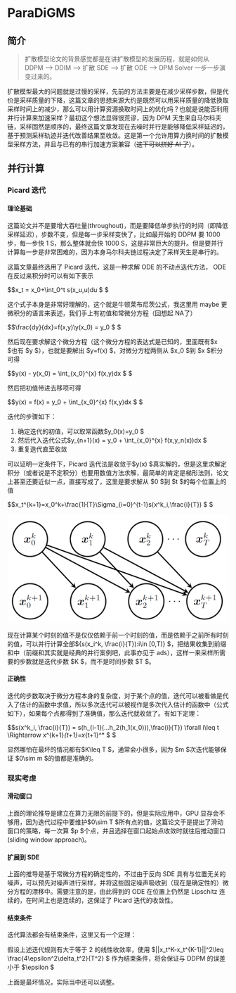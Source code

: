 # ParaDiGMS

## 简介
>
> 扩散模型论文的背景感觉都是在讲扩散模型的发展历程，就是如何从 DDPM --> DDIM --> 扩散 SDE --> 扩散 ODE --> DPM Solver 一步一步演变过来的。

扩散模型最大的问题就是过慢的采样，先前的方法主要是在减少采样步数，但是代价是采样质量的下降，这篇文章的思想来源大约是既然可以用采样质量的降低换取采样时间上的减少，那么可以用计算资源换取时间上的优化吗？也就是说能否利用并行计算来加速采样？最初这个想法显得很荒谬，因为 DPM 天生来自马尔科夫链，采样固然是顺序的，最终这篇文章发现在去噪时并行是能够降低采样延迟的，基于预测采样轨迹并迭代改善结果至收敛。这是第一个允许用算力换时间的扩散模型采样方法，并且与已有的串行加速方案兼容（<del>这下可以拼好 AI 了</del>）。

## 并行计算

### Picard 迭代

#### 理论基础

这篇论文并不是要增大吞吐量(throughout)，而是要降低单步执行的时间（即降低采样延迟），步数不变，但是每一步采样变快了，比如最开始的 DDPM 要 1000 步，每一步快 1 S，那么整体就会快 1000 S，这是非常巨大的提升。但是要并行计算每一步是非常困难的，因为本身马尔科夫链过程决定了采样天生是串行的。

这篇文章最终选用了 Picard 迭代，这是一种求解 ODE 的不动点迭代方法， ODE 在反过来积分时可以有如下表示

$$x_t = x_0+\int_0^t s(x_u,u)du $ $

这个式子本身是非常好理解的，这个就是牛顿莱布尼茨公式，我这里用 maybe 更微积分的语言来表述，我们手上有初值和常微分方程（回想起 NA了）

$$\frac{dy}{dx}=f(x,y)\\y(x_0) = y_0 $ $

然后现在要求解这个微分方程（这个微分方程的表达式是已知的，里面既有$x $也有 $y $），也就是要解出 $y=f(x) $，对微分方程两侧从 $x_0 $到 $x $积分可得

$$y(x) - y(x_0) = \int_{x_0}^{x} f(x,y)dx $ $

然后把初值带进去移项可得

$$y(x) = f(x) = y_0 + \int_{x_0}^{x} f(x,y)dx $ $

迭代的步骤如下：

1. 确定迭代的初值，可以取常函数$y_0(x)=y_0 $
2. 然后代入迭代公式$y_{n+1}(x) = y_0 + \int_{x_0}^{x} f(x,y_n(x))dx $
3. 重复迭代直至收敛

可以证明一定条件下，Picard 迭代法是收敛于$y(x) $真实解的，但是这里求解定积分（或者说是不定积分）也要用数值方法求解，最简单的肯定是梯形法则，论文上甚至还要近似一点，直接写成了，这里是要求解从 $0 $到 $t $的每个位置上的值

$$x_t^{k+1}=x_0^k+\frac{1}{T}\Sigma_{i=0}^{t-1}s(x^k_i,\frac{i}{T}) $ $

![](images/计算图.png)

现在计算某个时刻的值不是仅仅依赖于前一个时刻的值，而是依赖于之前所有时刻的值，可以并行计算全部$\{s(x_i^k, \frac{i}{T}):i\in [0,T)\} $，把结果收集到前缀和中（前缀和其实就是经典的并行案例吧，此事亦见于 ads），这样一来采样所需要的步数就是迭代步数 $K $，而不是时间步数 $T $。

#### 正确性

迭代的步数取决于微分方程本身的复杂度，对于某个点的值，迭代可以被看做是代入了估计的函数中求值，所以多次迭代可以被视作是多次代入估计的函数中（公式如下），如果每个点都得到了准确值，那么迭代就收敛了。有如下定理：

$$s(x^k_i, \frac{i}{T}) = s(h_{i-1}(...h_2(h_1(x_0))),\frac{i}{T}) \forall i\leq t \Rightarrow x^{k+1}_{t+1}=x_{t+1}^* $ $

显然哪怕在最坏的情况都有$K\leq T $，通常会小很多，因为 $m $次迭代能够保证 $0\sim m $的值都是准确的。

### 现实考虑

#### 滑动窗口

上面的理论推导是建立在算力无限的前提下的，但是实际应用中，GPU 显存会不够用，因为迭代过程中要维护$0\sim T $所有点的值，这篇论文于是提出了滑动窗口的策略，每一次算 $p $个点，并且选择在窗口起始点收敛时就往后推动窗口(sliding window approach)。

#### 扩展到 SDE

上面的推导是基于常微分方程的确定性的，不过由于反向 SDE 具有与位置无关的噪声，可以预先对噪声进行采样，并将这些固定噪声吸收到（现在是确定性的）微分方程的漂移中。需要注意的是，由此得到的 ODE 在位置上仍然是 Lipschitz 连续的，在时间上也是连续的，这保证了 Picard 迭代的收敛性。

#### 结束条件

迭代算法都会有结束条件，这里又有一个定理：

假设上述迭代规则有大于等于 2 的线性收敛率，使用 $||x_t^K-x_t^{K-1}||^2\leq \frac{4\epsilon^2\delta_t^2}{T^2} $ 作为结束条件，将会保证与 DDPM 的误差小于 $\epsilon $

上面是最坏情况，实际当中还可以调整。
